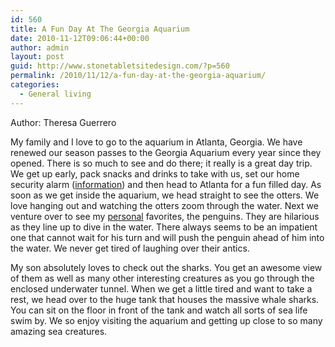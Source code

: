 ```yaml
---
id: 560
title: A Fun Day At The Georgia Aquarium
date: 2010-11-12T09:06:44+00:00
author: admin
layout: post
guid: http://www.stonetabletsitedesign.com/?p=560
permalink: /2010/11/12/a-fun-day-at-the-georgia-aquarium/
categories:
  - General living
---
```

Author: Theresa Guerrero

My family and I love to go to the aquarium in Atlanta, Georgia. We have renewed our season passes to the Georgia Aquarium every year since they opened. There is so much to see and do there; it really is a great day trip. We get up early, pack snacks and drinks to take with us, set our home security alarm ([information](http://www.allhomesecurity.com/adt-home-security-equipment.html "Click here for information specials")) and then head to Atlanta for a fun filled day. As soon as we get inside the aquarium, we head straight to see the otters. We love hanging out and watching the otters zoom through the water. Next we venture over to see my [personal](http://www.blogcatalog.com/category/personal/ "personal offers") favorites, the penguins. They are hilarious as they line up to dive in the water. There always seems to be an impatient one that cannot wait for his turn and will push the penguin ahead of him into the water. We never get tired of laughing over their antics.

My son absolutely loves to check out the sharks. You get an awesome view of them as well as many other interesting creatures as you go through the enclosed underwater tunnel. When we get a little tired and want to take a rest, we head over to the huge tank that houses the massive whale sharks. You can sit on the floor in front of the tank and watch all sorts of sea life swim by. We so enjoy visiting the aquarium and getting up close to so many amazing sea creatures.